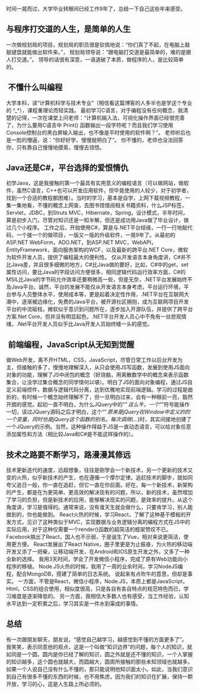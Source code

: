 时间一晃而过，大学毕业转眼间已经工作9年了，总结一下自己这些年来感受。
## **与程序打交道的人生，是简单的人生**
一次做规划局的项目，规划局的职员很是钦佩地说：“你们真了不起，在电脑上敲敲键盘就能做出软件来。”，
规划局领导说：“跟电脑打交道是最简单的，难的是跟人打交道。”。
领导的话很有深意，一语道破了本质，做程序的人，是比较简单的。
## **&nbsp;不懂什么叫编程**
大学本科，读“计算机科学与技术专业”（相信看这篇博客的人多半也是学这个专业的 ^_*），课程重理论而轻实践。
最初学习C语言，对于编程没有任何概念，我清楚的记得，一次在课堂上问老师：“计算机输入法，可视化操作界面已经很完善了，为什么要用C语言中 Print() 函数输出一段字符呢？而且我们学习使用Console控制台的黑白屏输入输出，也不像是平时使用的软件啊？”。
老师听后也是一脸的懵逼，说：“你好好学，慢慢就明白了”。
你不懂的，老师也没法回答你，只有靠自己慢慢地摸索，慢慢去领悟。
## **Java还是C#，平台选择的爱恨情仇**
初学Java，这是我接触的第一个最具有实用意义的编程语言（可以做网站，做软件，虽然C语言，C++也可以开发应用软件，但毕竟使用的人较少，对于初学者，找到一个合适的教程都困难）。当时的学习，基本是自学，上网下载视频教程，一集一集地看，不懂的概念上网查，去图书馆借阅相关书籍资料，什么JSP标签，Servlet，JDBC，到Struts MVC，Hibernate，Spring，设计模式，半年时间，算是初步入门，尽管对知识还是一知半解，但还是成功用Java做了毕业设计，做过几个小程序。
工作之后，开始使用C#，算是与.NET平台结缘，一行一行地敲代码，一个接一个的做项目，一版又一版的升级软件，一晃9年了。从最初的ASP.NET WebForm，ADO.NET，到ASP.NET MVC，WebAPI，EntityFramework，面向服务架构的WCF，以及最新的跨平台.NET Core，微软为软件开发人员，提供了编程最大的便利性。
仅从开发语言本身角度讲，C#并不比Java差，并且很多细微的地方，C#比Java做的要好，比如，C#中的get，set属性访问，要比Java的字段访问方便很多，相同逻辑代码运行效率方面，C#的MSIL比Java的字节码允许效率还要稍微高一些，但是无奈，.NET平台发展始终不及Java平台。诚然，平台的发展不能仅从开发语言本身考虑，平台运行环境，平台参与人员整体水平，使用成本等，更是起着决定性作用，.NET平台在互联网大潮中，逐渐被边缘化，免费的Java平台，被开源社区拥抱，成为互联网项目开发平台的中流砥柱。微软似乎意识到问题所在，逐步加入开源队伍，并提供了跨平台方案.Net Core，但并没有明显起色，.NET平台开发人员心中不免有一丝悲观情绪，.Net平台开发人员似乎比Java开发人员始终矮一头的感觉。
## **&nbsp;前端编程，JavaScript从无知到觉醒**
做Web开发，离不开HTML，CSS，JavaScript，尽管日常工作以后台开发为主，但接触的多了，慢慢地理解深入，从只会使用JS写函数，发展到使用JS面向对象的功能，理解了JS中闭包的概念（好烧脑，用离散数学中的概念来表示函数集合，让没学过集合概念的同学情何以堪）。明白了JS的面向对象编程，通过JS自定义前端控件，数据与逻辑代码分离，达到优雅地实现前端逻辑。学习的过程是曲折的，有时候一个概念始终理解不了，但一旦明白过来，会有一种眼前一亮，豁然开朗的感觉。起初一直不明白，为什么JQuery中的“$”这么牛，一个“$”符号能操作一切，读过JQuery源码之后才明白，这个“$”原来是jQuery在Window中定义的的一个变量，同时也是jQuery这个函数的别名，每次调用$(...)时，其实间接地创建了一个JQuery的示例。当然，这种操作得益于JS是一直动态语言，可以给对象任意添加属性和方法（相比较Java和C#是不能这样操作的）。

## 技术之路要不断学习，路漫漫其修远
技术更新迭代的速度，远超想象，往往是刚学会一个新技术，另一个更新的技术又变的火热，似乎新技术的产生，也在遵循一个摩尔定律。追赶技术的脚步，就如同夸父追日一般，你一直在追赶，但它一直在你前面。好在，每一个新技术，新架构的产生，都是在为更简单、更高效的解决现有的问题，所以，新的技术，虽然增加了学习的负担，但是新技术的应用，能够解决现实的问题，是效率的提升。从这个角度讲，学习是值得的。通常来说，没有谁天生就会做什么，只要肯学习，别人能做到的，你也能做到。
React火热的时候，学习React，了解了这种基于模板的开发方式，见识了这种类似于MVC，实现数据与业务逻辑分离的编程方式在JS中的实际应用，对于这种仅需要一个render()函数的超简洁的框架赞叹不已。
Facebook搞出了React，国人也不示弱，于是诞生了Vue，相对来说更简洁，使用更方便。
React发展出了React Native，圈子里更是为止振奋，为火热的移动端开发又添了一把柴，让移动端开发，在Android和IOS原生开发之外，又多了一种全新的选择。
我用3天时间，学会了开发微信小程序，完成了原有Web功能向小程序的移植。
Node.JS火热的时候，我用了一周的业余时间，学习NodeJS编程，配合MongoDB，搭建了简单的日志系统。
说起来有点吹牛的意思，但却是事实。
一方面，不管是React，微信小程序，Node.JS，本质上都是JavaScript，Html，CSS的组合使用，相似度很高，只是各自有各自特点的规范特色而已，学习难度是逐渐降低的。
另一方面，我相信大多数人也有感受，当工作经验，认知水平达到一定积累之后，学习其实是一件水到渠成的事情。
## 总结
有一次跟朋友聊天，朋友说，“感觉自己越学习，越感觉到不懂的方面更多了”。
我笑笑，表示同意他的观点，这是一个叫做“知识边界”的问题，每个人的知识，就如同是一个圆，圆内是你已经了解的知识，圆之外就是还不懂的知识，一个人掌握的知识越多，这个圆也就越大，而圆越大，圆周所接触的那些未知领域也就越多。如果一个人说自己没有什么不懂的，那只能说明他知识面太小。如此，当我们意识到自己有很多不懂的东西的时候，也不用焦虑，因为我们的知识在扩展，保持一颗开放，学习的心，这是人生路上所必须的。
&nbsp;